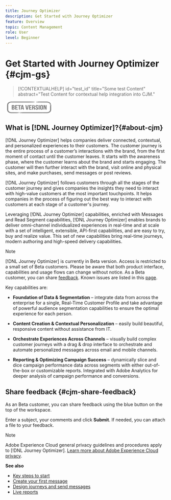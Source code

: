 ```yaml
---
title: Journey Optimizer
description: Get Started with Journey Optimizer
feature: Overview
topic: Content Management
role: User
level: Beginner
---
```

# Get Started with Journey Optimizer {#cjm-gs}

>[!CONTEXTUALHELP]
>id="test_id"
>title="Some test Content"
>abstract="Test Content for contextual help integration into CJM."

![](assets/do-not-localize/badge.png)

## What is [!DNL Journey Optimizer]?{#about-cjm}

[!DNL Journey Optimizer] helps companies deliver connected, contextual, and personalized experiences to their customers. The customer journey is the entire process of a customer’s interactions with the brand, from the first moment of contact until the customer leaves. It starts with the awareness phase, where the customer learns about the brand and starts engaging. The customer will then further interact with the brand, visit online and physical sites, and make purchases, send messages or post reviews.

[!DNL Journey Optimizer] follows customers through all the stages of the customer journey and gives companies the insights they need to interact with high-value customers at the most important touchpoints. It helps companies in the process of figuring out the best way to interact with customers at each stage of a customer's journey.

Leveraging [!DNL Journey Optimizer] capabilities, enriched with Messages and Read Segment capabilities, [!DNL Journey Optimizer] enables brands to deliver omni-channel individualized experiences in real-time and at scale with a set of intelligent, extensible, API-first capabilities, and are easy to try, buy and realize value​. This set of new capabilities bring real-time journeys, modern authoring and high-speed delivery capabilities.​

>[!NOTE]
>
>[!DNL Journey Optimizer] is currently in Beta version. Access is restricted to a small set of Beta customers. Please be aware that both product interface, capabilities and usage flows can change without notice. As a Beta customer, you can share [feedback](#cjm-share-feedback). Known issues are listed in this [page](known-issues.md).

Key capabilities are:

* **Foundation of Data & Segmentation** – integrate data from across the enterprise for a single, Real-Time Customer Profile and take advantage of powerful audience segmentation capabilities to ensure the optimal experience for each person. 
 
* **Content Creation & Contextual Personalization** – easily build beautiful, responsive content without assistance from IT. 
 
* **Orchestrate Experiences Across Channels** – visually build complex customer journeys with a drag & drop interface to orchestrate and automate personalized messages across email and mobile channels.
 
* **Reporting & Optimizing Campaign Success** – dynamically slice and dice campaign performance data across segments with either out-of-the-box or customizable reports. Integrated with Adobe Analytics for deeper analysis of campaign performance and conversions.

## Share feedback {#cjm-share-feedback}

As an Beta customer, you can share feedback using the blue button on the top of the workspace.

Enter a subject, your comments and click **Submit**. If needed, you can attach a file to your feedback.

>[!NOTE]
>
>Adobe Experience Cloud general privacy guidelines and procedures apply to [!DNL Journey Optimizer]. [Learn more about Adobe Experience Cloud privacy](https://www.adobe.com/privacy/experience-cloud.html).


**See also**

* [Key steps to start](quick-start.md)
* [Create your first message](get-started-content.md)
* [Design journeys and send messages](building-journeys/journey-gs.md)
* [Live reports](reports/live-report.md)
